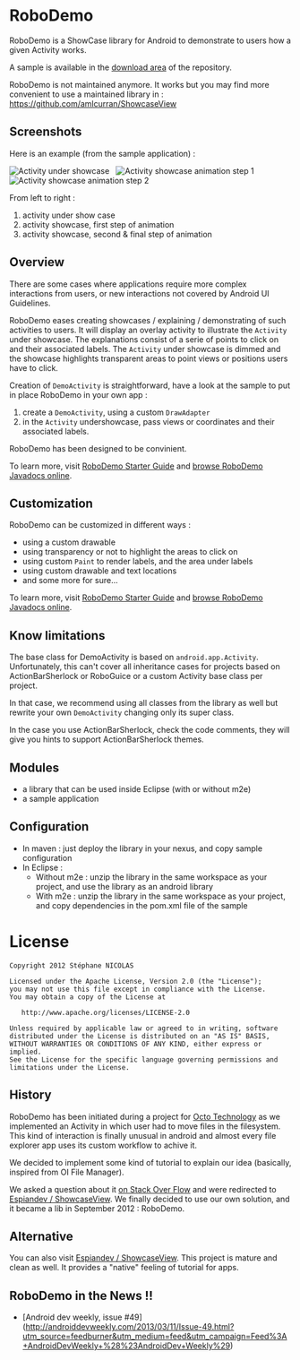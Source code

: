 RoboDemo
========

RoboDemo is a ShowCase library for Android to demonstrate to users how a given Activity works.

A sample is available in the [download area](https://github.com/stephanenicolas/RoboDemo/downloads) of the repository.

RoboDemo is not maintained anymore. It works but you may find more convenient to use a maintained library in : 
https://github.com/amlcurran/ShowcaseView


Screenshots 
-----------

Here is an example (from the sample application) :

![Activity under showcase](https://github.com/stephanenicolas/RoboDemo/raw/master/docs/activity-under-showcase-small.png "Activity under showcase")
&nbsp;
![Activity showcase animation step 1](https://raw.github.com/stephanenicolas/RoboDemo/master/docs/activity-showcase-animation-1-small.png "Activity showcase animation step 1")
&nbsp;
![Activity showcase animation step 2](https://raw.github.com/stephanenicolas/RoboDemo/master/docs/activity-showcase-animation-2-small.png "Activity showcase animation step 2")

From left to right : 

1. activity under show case
2. activity showcase, first step of animation
3. activity showcase, second & final step of animation

Overview
--------

There are some cases where applications require more complex interactions from users,
or new interactions not covered by Android UI Guidelines.

RoboDemo eases creating showcases / explaining / demonstrating of such activities to users.
It will display an overlay activity to illustrate the `Activity` under showcase. The explanations consist of a serie of
points to click on and their associated labels. The  `Activity` under showcase is dimmed and the showcase highlights
transparent areas to point views or positions users have to click.

Creation of `DemoActivity` is straightforward, have a look at the sample to put in place RoboDemo in your own app :

1. create a `DemoActivity`, using a custom `DrawAdapter`
2. in the `Activity` undershowcase, pass views or coordinates and their associated labels. 

RoboDemo has been designed to be convinient.

To learn more, visit [RoboDemo Starter Guide](https://github.com/stephanenicolas/RoboDemo/wiki/RoboDemo-Starter-Guide) and [browse RoboDemo Javadocs online](http://stephanenicolas.github.com/RoboDemo/apidocs/index.html).

Customization 
-------------

RoboDemo can be customized in different ways : 
* using a custom drawable
* using transparency or not to highlight the areas to click on
* using custom `Paint` to render labels, and the area under labels
* using custom drawable and text locations
* and some more for sure...

To learn more, visit [RoboDemo Starter Guide](https://github.com/stephanenicolas/RoboDemo/wiki/RoboDemo-Starter-Guide) and [browse RoboDemo Javadocs online](http://stephanenicolas.github.com/RoboDemo/apidocs/index.html).


Know limitations
----------------

The base class for DemoActivity is based on `android.app.Activity`. Unfortunately, this can't cover all inheritance cases for projects
based on ActionBarSherlock or RoboGuice or a custom Activity base class per project.

In that case, we recommend using all classes from the library as well but rewrite your own `DemoActivity` changing only its super class.

In the case you use ActionBarSherlock, check the code comments, they will give you hints to support ActionBarSherlock themes.

Modules 
-------

* a library that can be used inside Eclipse (with or without m2e)
* a sample application

Configuration
-------------

* In maven : just deploy the library in your nexus, and copy sample configuration
* In Eclipse :
  * Without m2e : unzip the library in the same workspace as your project, and use the library as an android library
  * With m2e : unzip the library in the same workspace as your project, and copy dependencies in the pom.xml file of the sample 
  

License
=======

    Copyright 2012 Stéphane NICOLAS

    Licensed under the Apache License, Version 2.0 (the "License");
    you may not use this file except in compliance with the License.
    You may obtain a copy of the License at

       http://www.apache.org/licenses/LICENSE-2.0

    Unless required by applicable law or agreed to in writing, software
    distributed under the License is distributed on an "AS IS" BASIS,
    WITHOUT WARRANTIES OR CONDITIONS OF ANY KIND, either express or implied.
    See the License for the specific language governing permissions and
    limitations under the License.


History
-------

RoboDemo has been initiated during a project for [Octo Technology](http://www.octo.com) as we implemented an Activity in which user had to move files in the filesystem.
This kind of interaction is finally unusual in android and almost every file explorer app uses its custom workflow to achive it.

We decided to implement some kind of tutorial to explain our idea (basically, inspired from OI File Manager).

We asked a question about it [on Stack Over Flow](http://stackoverflow.com/q/12148381/693752) and were redirected to 
[Espiandev / ShowcaseView](https://github.com/Espiandev/ShowcaseView). We finally decided to use our own solution, and it became a 
lib in September 2012 : RoboDemo.

Alternative
------------

You can also visit [Espiandev / ShowcaseView](https://github.com/Espiandev/ShowcaseView). This project is mature and clean as well.
It provides a "native" feeling of tutorial for apps.

RoboDemo in the News !!
-----------------------

* [Android dev weekly, issue #49] (http://androiddevweekly.com/2013/03/11/Issue-49.html?utm_source=feedburner&utm_medium=feed&utm_campaign=Feed%3A+AndroidDevWeekly+%28%23AndroidDev+Weekly%29)

